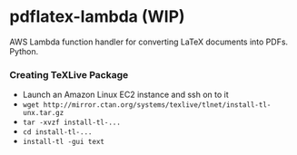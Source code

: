 # pdflatex-lambda (WIP)
AWS Lambda function handler for converting LaTeX documents into PDFs. Python.

### Creating TeXLive Package
- Launch an Amazon Linux EC2 instance and ssh on to it
- `wget http://mirror.ctan.org/systems/texlive/tlnet/install-tl-unx.tar.gz`
- `tar -xvzf install-tl-...`
- `cd install-tl-...`
- `install-tl -gui text`